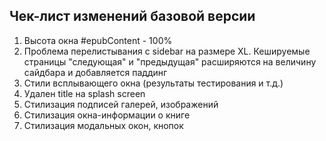 ## Чек-лист изменений базовой версии

1. Высота окна #epubContent - 100%
1. Проблема  перелистывания с sidebar на размере XL. Кешируемые страницы "следующая" и "предыдущая" расширяются на величину сайдбара и добавляется паддинг
1. Стили всплывающего окна (результаты тестирования и т.д.)
1. Удален title на splash screen
1. Стилизация подписей галерей, изображений
1. Стилизация окна-информации о книге
1. Стилизация модальных окон, кнопок
